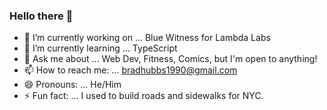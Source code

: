 ### Hello there 👋

- 🔭 I’m currently working on ... Blue Witness for Lambda Labs
- 🌱 I’m currently learning ... TypeScript
- 💬 Ask me about ... Web Dev, Fitness, Comics, but I'm open to anything!
- 📫 How to reach me: ... bradhubbs1990@gmail.com
- 😄 Pronouns: ... He/Him
- ⚡ Fun fact: ... I used to build roads and sidewalks for NYC.

